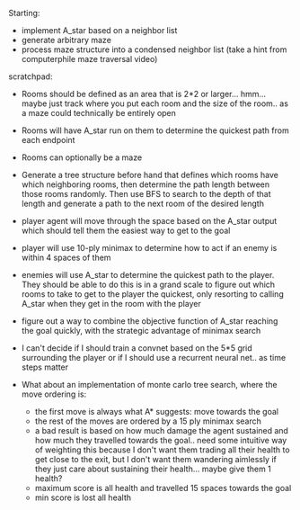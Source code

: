 Starting:

- implement A_star based on a neighbor list
- generate arbitrary maze
- process maze structure into a condensed neighbor list (take a hint from computerphile maze traversal video)


scratchpad:

- Rooms should be defined as an area that is 2*2 or larger... hmm... maybe just track where you put each room and the size of the room.. as a maze could technically be entirely open
- Rooms will have A_star run on them to determine the quickest path from each endpoint
- Rooms can optionally be a maze
- Generate a tree structure before hand that defines which rooms have which neighboring rooms, then determine the path length between those rooms
randomly.  Then use BFS to search to the depth of that length and generate a path to the next room of the desired length
- player agent will move through the space based on the A_star output which should tell them the easiest way to get to the goal
- player will use 10-ply minimax to determine how to act if an enemy is within 4 spaces of them
- enemies will use A_star to determine the quickest path to the player.  They should be able to do this is in a grand scale to
figure out which rooms to take to get to the player the quickest, only resorting to calling A_star when they get in the room with the player
- figure out a way to combine the objective function of A_star reaching the goal quickly, with the strategic advantage of minimax search
- I can't decide if I should train a convnet based on the 5*5 grid surrounding the player or if I should use a recurrent neural net.. as time steps matter

- What about an implementation of monte carlo tree search, where the move ordering is:
	- the first move is always what A* suggests: move towards the goal
	- the rest of the moves are ordered by a 15 ply minimax search
	- a bad result is based on how much damage the agent sustained and how much they travelled towards the goal.. need some intuitive way of weighting this because I don't want them trading all their health to get close to the exit, but I don't want them wandering aimlessly if they just care about sustaining their health... maybe give them 1 health?
	- maximum score is all health and travelled 15 spaces towards the goal
	- min score is lost all health


